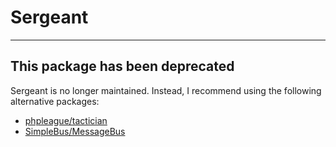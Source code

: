 # Sergeant

---

## This package has been deprecated

Sergeant is no longer maintained. Instead, I recommend using the following alternative packages:
- [phpleague/tactician](https://github.com/thephpleague/tactician/)
- [SimpleBus/MessageBus](https://github.com/SimpleBus/MessageBus)

